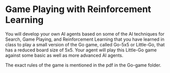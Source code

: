 # Game Playing with Reinforcement Learning


You will develop your own AI agents based on some of the AI techniques for Search, Game Playing, and Reinforcement Learning that you have learned in class to play a small version of the Go game, called Go-5x5 or Little-Go, that has a reduced board size of 5x5. Your agent will play this Little-Go game against some basic as well as more advanced AI agents.

The exact rules of the game is mentioned in the pdf in the Go-game folder.
